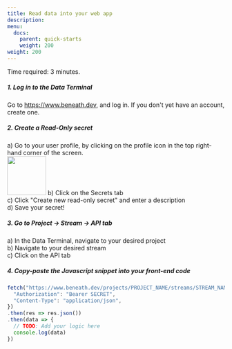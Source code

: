 ```yaml
---
title: Read data into your web app
description:
menu:
  docs:
    parent: quick-starts
    weight: 200
weight: 200
---
```


Time required: 3 minutes.

##### 1. Log in to the Data Terminal
Go to <a href="https://www.beneath.dev">https://www.beneath.dev</a>, and log in. If you don't yet have an account, create one.

##### 2. Create a Read-Only secret
a) Go to your user profile, by clicking on the profile icon in the top right-hand corner of the screen. <br>
<img src="/media/profile-icon.png" width="90px"/>
b) Click on the Secrets tab <br>
c) Click "Create new read-only secret" and enter a description <br>
d) Save your secret!

##### 3. Go to Project &rarr; Stream &rarr; API tab
a) In the Data Terminal, navigate to your desired project<br>
b) Navigate to your desired stream<br>
c) Click on the API tab

##### 4. Copy-paste the Javascript snippet into your front-end code
```javascript
fetch("https://www.beneath.dev/projects/PROJECT_NAME/streams/STREAM_NAME", {
  "Authorization": "Bearer SECRET",
  "Content-Type": "application/json",
})
.then(res => res.json())
.then(data => {
  // TODO: Add your logic here
  console.log(data)
})
```

